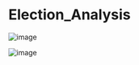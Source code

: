 # Election_Analysis

![image](https://user-images.githubusercontent.com/78892035/124503765-350ee900-dd94-11eb-869e-1eadbcfbdc7f.png)

![image](https://user-images.githubusercontent.com/78892035/124504361-502e2880-dd95-11eb-9421-4e5cd73c04ee.png)


